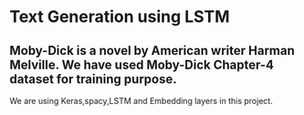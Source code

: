 # Text Generation using LSTM

## Moby-Dick is a novel by American writer Harman Melville. We have used Moby-Dick Chapter-4 dataset for training purpose.

We are using Keras,spacy,LSTM and Embedding layers in this project.


